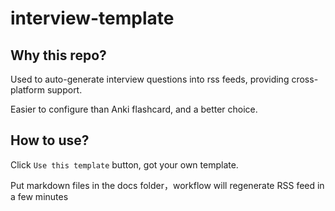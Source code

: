 # interview-template

## Why this repo?

Used to auto-generate interview questions into rss feeds, providing cross-platform support.

Easier to configure than Anki flashcard, and a better choice.


## How to use?

Click `Use this template` button, got your own template.

Put markdown files in the docs folder，workflow will regenerate RSS feed in a few minutes